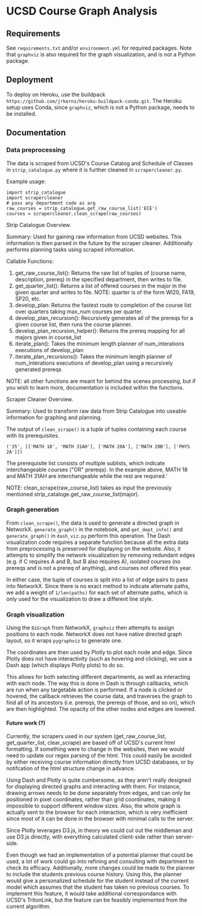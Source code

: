 # UCSD Course Graph Analysis
## Requirements
See `requirements.txt` and/or `environment.yml` for required packages. Note that `graphviz` is also required for the graph visualization, and is not a Python package.

## Deployment
To deploy on Heroku, use the buildpack `https://github.com/jrkerns/heroku-buildpack-conda.git`.
The Heroku setup uses Conda, since `graphviz`, which is not a Python package, needs to be installed.

## Documentation

### Data preprocessing
The data is scraped from UCSD's Course Catalog and Schedule of Classes in `strip_catalogue.py` where it is further cleaned in `scrapercleaner.py`.

Example usage:
```
import strip_catalogue
import scrapercleaner
# pass any department code as arg
raw_courses = strip_catalogue.get_raw_course_list('ECE')
courses = scrapercleaner.clean_scrape(raw_courses)
```

Strip Catalogue Overview.

Summary: Used for gaining raw information from UCSD websites. This information is then parsed in the future by the scraper cleaner. Additionally performs planning tasks using scraped information.

Callable Functions: 
1) get_raw_course_list(): Returns the raw list of tuples of (course name, description, prereq) in the specified department, then writes to file.
2) get_quarter_list(): Returns a list of offered courses in the major in the given quarter and writes to file. NOTE: quarter is of the form WI20, FA19, SP20, etc.
3) develop_plan: Returns the fastest route to completion of the course list over quarters taking max_num courses per quarter.
4) develop_plan_recursion(): Recursively generates all of the prereqs for a given course list, then runs the course planner.
5) develop_plan_recursion_helper(): Returns the prereq mapping for all majors given in course_list
6) iterate_plan(): Takes the minimum length planner of num_interations executions of develop_plan
7) iterate_plan_recursions(): Takes the minimum length planner of num_interations executions of develop_plan using a
    recursively generated prereqs
    
NOTE: all other functions are meant for behind the scenes processing, but if you wish to learn more, documentation is included within the functions.



Scraper Cleaner Overview.

Summary: Used to transform raw data from Strip Catalogue into useable information for graphing and planning. 

The output of `clean_scrape()` is a tuple of tuples containing each course with its prerequisites.
```
('35', [['MATH 18', 'MATH 31AH'], ['MATH 20A'], ['MATH 20B'], ['PHYS 2A']])
```
The prerequisite list consists of multiple sublists, which indicate interchangeable courses ("OR" prereqs).
In the example above, MATH 18 and MATH 31AH are interchangeable while the rest are required.'

NOTE: clean_scrape(raw_course_list) takes as input the previously mentioned strip_cataloge.get_raw_course_list(major). 


### Graph generation
From `clean_scrape()`, the data is used to generate a directed graph in NetworkX.
`generate_graph()` in the notebook, and `get_dept_info()` and `generate_graph()` in `dash_viz.py` perform this operation.
The Dash visualization code requires a separate function because all the extra data from preprocessing is preserved for displaying on the website.
Also, it attempts to simplify the network visualization by removing redundant edges (e.g. if C requires A and B, but B also requires A), isolated courses (no prereqs and is not a prereq of anything), and courses not offered this year.

In either case, the tuple of courses is split into a list of edge pairs to pass into NetworkX.
Since there is no exact method to indicate alternate paths, we add a weight of `1/len(paths)` for each set of alternate paths, which is only used for the visualization to draw a different line style.

### Graph visualization
Using the `DiGraph` from NetworkX, `graphviz` then attempts to assign positions to each node.
NetworkX does not have native directed graph layout, so it wraps `pygraphviz` to generate one.

The coordinates are then used by Plotly to plot each node and edge.
Since Plotly does not have interactivity (such as hovering and clicking), we use a Dash app (which displays Plotly plots) to do so.

This allows for both selecting different departments, as well as interacting with each node.
The way this is done in Dash is through callbacks, which are run when any targetable action is performed.
If a node is clicked or hovered, the callback retrieves the course data, and traverses the graph to find all of its ancestors (i.e. prereqs, the prereqs of those, and so on), which are then highlighted. The opacity of the other nodes and edges are lowered.

#### Future work (?)
Currently, the scrapers used in our system (get_raw_course_list, get_quarter_list, clear_scrape) are based off of UCSD's current html formatting. If something were to change in the websites, then we would need to update our regex parsing of the html. This could easily be avoided by either receiving course information directly from UCSD databases, or by notifcation of the html structure change in advance.

Using Dash and Plotly is quite cumbersome, as they aren't really designed for displaying directed graphs and interacting with them.
For instance, drawing arrows needs to be done separately from edges, and can only be positioned in pixel coordinates, rather than grid coordinates, making it impossible to support different window sizes.
Also, the whole graph is actually sent to the browser for each interaction, which is very inefficient since most of it can be done in the browser with minimal calls to the server.

Since Plotly leverages D3.js, in theory we could cut out the middleman and use D3.js directly, with everything calculated client-side rather than server-side.

Even though we had an implementation of a potential planner that could be used, a lot of work could go into refining and consulting with department to check its efficacy. Additionally, more changes could be made to the planner to include the students previous course history. Using this, the planner would give a personalized schedule for the student instead of the current model which assumes that the student has taken no previous courses. To implement this feature, it would take additional correspondance with UCSD's TritonLink, but the feature can be feasibly implemented from the current algorithm.
